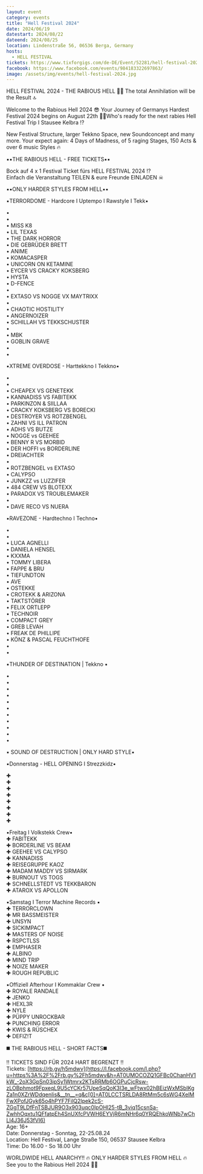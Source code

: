 ```yaml
---
layout: event
category: events
title: "Hell Festival 2024"
date: 2024/06/19
datestart: 2024/08/22
dateend: 2024/08/25
location: Lindenstraße 56, 06536 Berga, Germany
hosts:
  - HELL FESTIVAL
tickets: https://www.tixforgigs.com/de-DE/Event/52281/hell-festival-2024-the-rabious-hell-stausee-kelbra
facebook: https://www.facebook.com/events/984183322697863/
image: /assets/img/events/hell-festival-2024.jpg
---
```


HELL FESTIVAL 2024 - THE RABIOUS HELL 👊🏼 The total Annihilation will be the Result 🔝

Welcome to the Rabious Hell 2024 😎 Your Journey of Germanys Hardest Festival 2024 begins on August 22th ✌🏼Who's ready for the next rabies Hell Festival Trip I Stausee Kelbra ⁉️

New Festival Structure, larger Tekkno Space, new Soundconcept and many more. Your expect again: 4 Days of Madness, of 5 raging Stages, 150 Acts & over 6 music Styles 🔥

▪️▪️THE RABIOUS HELL - FREE TICKETS▪️▪️

Bock auf 4 x 1 Festival Ticket fürs HELL FESTIVAL 2024 ⁉️  
Einfach die Veranstaltung TEILEN & eure Freunde EINLADEN ☠

▪️▪️ONLY HARDER STYLES FROM HELL▪️▪️

▪️TERRORDOME - Hardcore I Uptempo I Rawstyle I Tekk▪️

•  
•  
• MISS K8  
• LIL TEXAS  
• THE DARK HORROR  
• DIE GEBRÜDER BRETT  
• ANIME  
• KOMACASPER  
• UNICORN ON KETAMINE  
• EYCER VS CRACKY KOKSBERG  
• HYSTA  
• D-FENCE  
•  
• EXTASO VS NOGGE VX MAYTRIXX  
•  
• CHAOTIC HOSTILITY  
• ANGERNOIZER  
• SCHILLAH VS TEKKSCHUSTER  
•  
• MBK  
• GOBLIN GRAVE  
•  
•

▪️XTREME OVERDOSE - Harttekkno I Tekkno▪️

•  
•  
• CHEAPEX VS GENETEKK  
• KANNADISS VS FABITEKK  
• PARKINZON & SIILLAA  
• CRACKY KOKSBERG VS BORECKI  
• DESTROYER VS ROTZBENGEL  
• ZAHNI VS ILL PATRON  
• ADHS VS BUTZE  
• NOGGE vs GEEHEE  
• BENNY R VS MORBID  
• DER HOFFI vs BORDERLINE  
• DREIACHTER  
•  
• ROTZBENGEL vs EXTASO  
• CALYPSO  
• JUNKZZ vs LUZZIFER  
• 484 CREW VS BLOTEXX  
• PARADOX VS TROUBLEMAKER  
•  
• DAVE RECO VS NUERA

▪️RAVEZONE - Hardtechno I Techno▪️

•  
•  
• LUCA AGNELLI  
• DANIELA HENSEL  
• KXXMA  
• TOMMY LIBERA  
• FAPPE & BRU  
• TIEFUNDTON  
• AVE  
• OSTEKKE  
• CROTEKK & ARIZONA  
• TAKTSTÖRER  
• FELIX ORTLEPP  
• TECHNOIR  
• COMPACT GREY  
• GREB LEVAH  
• FREAK DE PHILLIPE  
• KÖNZ & PASCAL FEUCHTHOFE  
•  
•

▪️THUNDER OF DESTINATION | Tekkno ▪️

•  
•  
•  
•  
•  
•  
•  
•  
•  
•  
•

▪️ SOUND OF DESTRUCTION | ONLY HARD STYLE▪️

▪️Donnerstag - HELL OPENING I Strezzkidz▪️

✚  
✚  
✚  
✚  
✚  
✚  
✚  
✚

▪️Freitag I Volkstekk Crew▪️  
✚ FABITEKK  
✚ BORDERLINE VS BEAM  
✚ GEEHEE VS CALYPSO  
✚ KANNADISS  
✚ REISEGRUPPE KAOZ  
✚ MADAM MADDY VS SIRMARK  
✚ BURNOUT VS TOGS  
✚ SCHNELLSTEDT VS TEKKBARON  
✚ ATAROX VS APOLLON

▪️Samstag I Terror Machine Records ▪️  
✚ TERRORCLOWN  
✚ MR BASSMEISTER  
✚ UNSYN  
✚ SICKIMPACT  
✚ MASTERS OF NOISE  
✚ RSPCTLSS  
✚ EMPHASER  
✚ ALBINO  
✚ MIND TRIP  
✚ NOIZE MAKER  
✚ ROUGH REPUBLIC

▪️Offiziell Afterhour I Kommaklar Crew ▪️  
✚ ROYALE RANDALE  
✚ JENKO  
✚ HEXL3R  
✚ NYLE  
✚ PÜPPY UNROCKBAR  
✚ PUNCHING ERROR  
✚ KWIS & RÜSCHEX  
✚ DEFIZ!T

  

◼️ THE RABIOUS HELL - SHORT FACTS◼️

‼️ TICKETS SIND FÜR 2024 HART BEGRENZT ‼️  
Tickets: [https://rb.gy/h5mdwv](https://l.facebook.com/l.php?u=https%3A%2F%2Frb.gy%2Fh5mdwv&h=AT0UMOCOZQ1GFBc0ChanHV1kW_-2oX3GpSn03ipSy1Wtmrx2KTsRRMb6OGPuCjcRsw-zLOBphmot9FpxeqL9U5cYCKr57UpeSqQoK3I3e_wFtwx02hBEizWxMSbIKgZa1n0XZrWDdqenIis&__tn__=q&c[0]=AT0LCCTSRLDA8RtMm5c6sWG4XelMFwXPofJGyk65o4hPYF7FilQ2Ipek2cS-ZGgT9LDfFnTSBJUR9O3x903uqc0IpOHI25-tB_3viq15csnSa-ZwhhOqxtu1QFfatpEh4SnUXfcPVWH6EYVjR6mNHr6q0YRQEhkoWNb7wChLl4J36J53fVI6)  
Age: 16+  
Date: Donnerstag - Sonntag, 22-25.08.24  
Location: Hell Festival, Lange Straße 150, 06537 Stausee Kelbra  
Time: Do 16.00 - So 18.00 Uhr

WORLDWIDE HELL ANARCHY‼️ 🔥 ONLY HARDER STYLES FROM HELL 🔥 See you to the Rabious Hell 2024 👊🏼